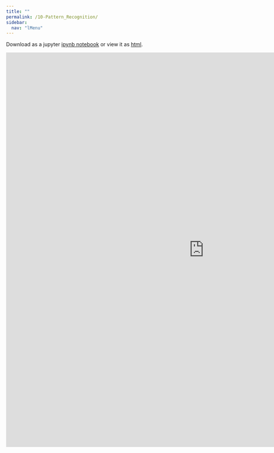 ```yaml
---
title: ""
permalink: /10-Pattern_Recognition/
sidebar:
  nav: "lMenu"
---
```


Download as a jupyter [ipynb notebook](https://datascience-intro.github.io/1MS041-2024/notebooks/10-Pattern_Recognition.ipynb) or view it as [html](https://datascience-intro.github.io/1MS041-2024/notebooks/10-Pattern_Recognition.html).

<iframe src="https://datascience-intro.github.io/1MS041-2024/notebooks/10-Pattern_Recognition.html" width="1080" height="1080" frameborder="0"></iframe>

    